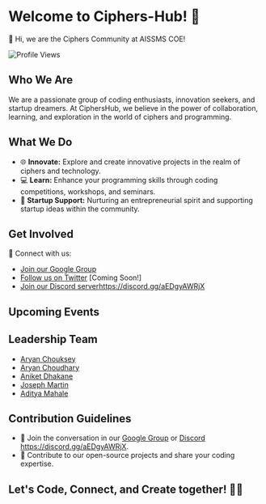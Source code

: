 # Welcome to Ciphers-Hub! 🚀

👋 Hi, we are the Ciphers Community at AISSMS COE!

![Profile Views](https://komarev.com/ghpvc/?username=Ciphers-hub&color=green)

## Who We Are
We are a passionate group of coding enthusiasts, innovation seekers, and startup dreamers. At CiphersHub, we believe in the power of collaboration, learning, and exploration in the world of ciphers and programming.

## What We Do
- 🌐 **Innovate:** Explore and create innovative projects in the realm of ciphers and technology.
- 💻 **Learn:** Enhance your programming skills through coding competitions, workshops, and seminars.
- 🚀 **Startup Support:** Nurturing an entrepreneurial spirit and supporting startup ideas within the community.

## Get Involved
🔗 Connect with us:
- [Join our Google Group](mailto:ciphers_community@googlegroups.com)
- [Follow us on Twitter](#) [Coming Soon!]
- [Join our Discord server](#)<https://discord.gg/aEDgyAWRjX>

## Upcoming Events


## Leadership Team
-	[Aryan Chouksey](https://github.com/MrNoBody86)
-	[Aryan Choudhary](https://github.com/aryanc193)
-	[Aniket Dhakane](https://github.com/watashiwaaniket)
-	[Joseph Martin](https://github.com/J0seph-Mart1n)
-	[Aditya Mahale](https://github.com/Quantum-Legend)


## Contribution Guidelines
- 💬 Join the conversation in our [Google Group](mailto:ciphers_community@googlegroups.com) or [Discord](#) <https://discord.gg/aEDgyAWRjX>.
- 🚀 Contribute to our open-source projects and share your coding expertise.

## Let's Code, Connect, and Create together! 🚀✨


<!---
ciphershub/ciphershub is a ✨ special ✨ repository because its `README.md` (this file) appears on your GitHub profile.
You can click the Preview link to take a look at your changes.
--->
